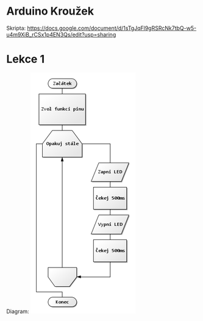 # Arduino Kroužek
Skripta: https://docs.google.com/document/d/1sTgJqFl9gRSRcNk7tbQ-w5-u4m9XiB_rCSx1p4EN3Qs/edit?usp=sharing

# Lekce 1
Diagram:
![alt text](https://github.com/JustABenda/arduino_krouzek/blob/main/Lekce%201/blinking_led.png)

